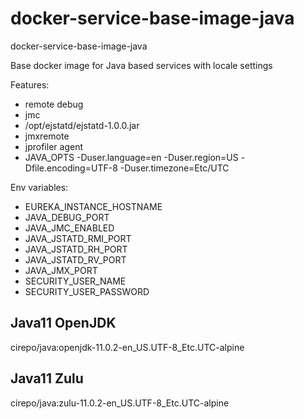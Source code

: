 # docker-service-base-image-java

docker-service-base-image-java


Base docker image for Java based services with locale settings

Features:

- remote debug
- jmc
- /opt/ejstatd/ejstatd-1.0.0.jar
- jmxremote
- jprofiler agent
- JAVA_OPTS -Duser.language=en -Duser.region=US -Dfile.encoding=UTF-8 -Duser.timezone=Etc/UTC

Env variables:

- EUREKA_INSTANCE_HOSTNAME
- JAVA_DEBUG_PORT
- JAVA_JMC_ENABLED
- JAVA_JSTATD_RMI_PORT
- JAVA_JSTATD_RH_PORT
- JAVA_JSTATD_RV_PORT
- JAVA_JMX_PORT
- SECURITY_USER_NAME
- SECURITY_USER_PASSWORD

## Java11 OpenJDK

cirepo/java:openjdk-11.0.2-en_US.UTF-8_Etc.UTC-alpine


## Java11 Zulu

cirepo/java:zulu-11.0.2-en_US.UTF-8_Etc.UTC-alpine
